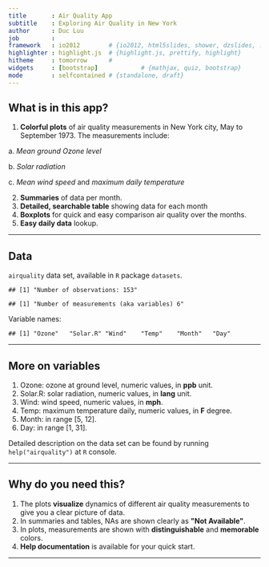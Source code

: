 ```yaml
---
title       : Air Quality App
subtitle    : Exploring Air Quality in New York
author      : Duc Luu
job         : 
framework   : io2012        # {io2012, html5slides, shower, dzslides, ...}
highlighter : highlight.js  # {highlight.js, prettify, highlight}
hitheme     : tomorrow      # 
widgets     : [bootstrap]            # {mathjax, quiz, bootstrap}
mode        : selfcontained # {standalone, draft}
---
```


## What is in this app?
1. __Colorful plots__ of air quality measurements in New York city, May to September 1973. The measurements include:
  
  a. _Mean ground Ozone level_
  
  b. _Solar radiation_
  
  c. _Mean wind speed_ and _maximum daily temperature_

2. __Summaries__  of data per month.
3. __Detailed, searchable table__ showing data for each month
3. __Boxplots__ for quick and easy comparison air quality over the months. 
4. __Easy daily data__ lookup.

--- 

##  Data
`airquality` data set, available in `R` package `datasets`. 

```
## [1] "Number of observations: 153"
```

```
## [1] "Number of measurements (aka variables) 6"
```

Variable names:

```
## [1] "Ozone"   "Solar.R" "Wind"    "Temp"    "Month"   "Day"
```

---

## More on variables

1. Ozone: ozone at ground level, numeric values, in __ppb__ unit.
2. Solar.R: solar radiation, numeric values, in __lang__ unit.
3. Wind: wind speed,  numeric values, in __mph__.
4. Temp: maximum temperature daily, numeric values, in __F__ degree. 
5. Month: in range [5, 12].
6. Day: in range [1, 31].

Detailed description on the data set can be found by running `help("airquality")` at `R` console. 

---

## Why do you need this?

1. The plots __visualize__ dynamics of different air quality measurements to give you a clear picture of data. 
2. In summaries and tables, NAs are shown clearly as __"Not Available"__.
3. In plots, measurements are shown with __distinguishable__ and __memorable__ colors.
4. __Help documentation__ is available for your quick start.

---


